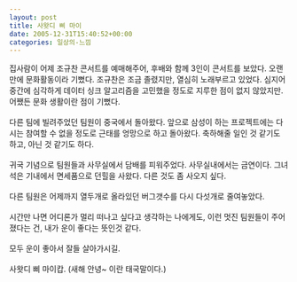 ```yaml
---
layout: post
title: 사왓디 삐 마이
date: 2005-12-31T15:40:52+00:00
categories: 일상의-느낌
---
```

집사람이 어제 조규찬 콘서트를 예매해주어, 후배와 함께 3인이 콘서트를 보았다. 오랜만에 문화활동이라 기뻤다. 조규찬은 조금 졸렸지만, 열심히 노래부르고 있었다. 심지어 중간에 심각하게 데이터 싱크 알고리즘을 고민했을 정도로 지루한 점이 없지 않았지만. 어쨌든 문화 생활이란 점이 기뻤다. <br /><br />다른 팀에 빌려주었던 팀원이 중국에서 돌아왔다. 앞으로 삼성이 하는 프로젝트에는 다시는 참여할 수 없을 정도로 근태를 엉망으로 하고 돌아왔다. 축하해줄 일인 것 같기도 하고, 아닌 것 같기도 하다.<br /><br />귀국 기념으로 팀원들과 사무실에서 담배를 피워주었다. 사무실내에서는 금연이다. 그녀석은 기내에서 면세품으로 던힐을 사왔다. 다른 것도 좀 사오지 싶다.<br /><br />다른 팀원은 어제까지 열두개로 올라있던 버그갯수를 다시 다섯개로 줄여놓았다. <br /><br />시간만 나면 어디론가 멀리 떠나고 싶다고 생각하는 나에게도, 이런 멋진 팀원들이 주어졌다는 건, 내가 운이 좋다는 뜻인것 같다.<br /><br />모두 운이 좋아서 잘들 살아가시길. <br /><br />사왓디 삐 마이캅. (새해 안녕~ 이란 태국말이다.)
